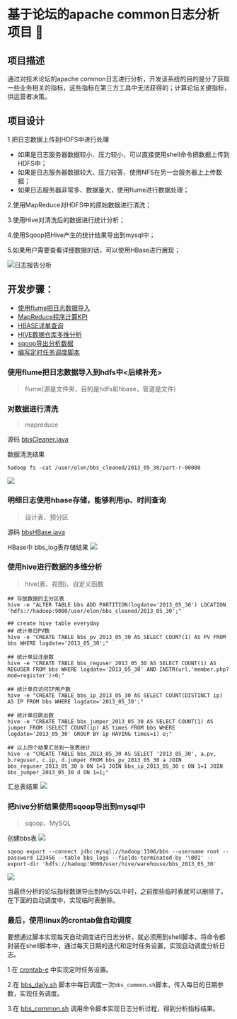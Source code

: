 # <a id="top"></a>基于论坛的apache common日志分析项目 :maple_leaf:
## 项目描述
通过对技术论坛的apache common日志进行分析，开发该系统的目的是分了获取一些业务相关的指标，这些指标在第三方工具中无法获得的；计算论坛关键指标，供运营者决策。
## 项目设计
1.把日志数据上传到HDFS中进行处理				
- 如果是日志服务器数据较小、压力较小，可以直接使用shell命令把数据上传到HDFS中；			
- 如果是日志服务器数据较大、压力较答，使用NFS在另一台服务器上上传数据；
- 如果日志服务器非常多、数据量大，使用flume进行数据处理；

2.使用MapReduce对HDFS中的原始数据进行清洗；

3.使用Hive对清洗后的数据进行统计分析；

4.使用Sqoop把Hive产生的统计结果导出到mysql中；

5.如果用户需要查看详细数据的话，可以使用HBase进行展现；

![日志报告分析](https://i.imgur.com/q2Bl7G6.png)

## 开发步骤：

- <a href="#1">使用flume把日志数据导入</a>
- <a href="#2">MapReduce程序计算KPI</a>
- <a href="#3">HBASE详单查询</a>
- <a href="#4">HIVE数据仓库多维分析</a>
- <a href="#5">sqoop导出分析数据</a>
- <a href="#6">编写定时任务调度脚本</a>

### <a name="1">使用flume把日志数据导入到hdfs中<后续补充></a>
>flume(源是文件夹，目的是hdfs和hbase，管道是文件)

### <a name="2">对数据进行清洗</a>
>mapreduce

源码 [bbsCleaner.java](/src/com/elon33/bbs/bbsCleaner.java "点击此处查看源码")

数据清洗结果

	hadoop fs -cat /user/elon/bbs_cleaned/2013_05_30/part-r-00000
	
![](https://i.imgur.com/6PPetpR.png)
### <a name="3">明细日志使用hbase存储，能够利用ip、时间查询</a>
>设计表、预分区

源码 [bbsHBase.java](/src/com/elon33/bbs/bbsHBase.java "点击此处查看源码")

HBase中 bbs_log表存储结果
![](https://i.imgur.com/vOGjQt7.png)

### <a name="4">使用hive进行数据的多维分析</a>
>hive(表、视图)、自定义函数

	## 存放数据的主分区表
	hive -e "ALTER TABLE bbs ADD PARTITION(logdate='2013_05_30') LOCATION 'hdfs://hadoop:9000/user/elon/bbs_cleaned/2013_05_30';"
	
	## create hive table everyday
	## 统计单日PV数
	hive -e "CREATE TABLE bbs_pv_2013_05_30 AS SELECT COUNT(1) AS PV FROM bbs WHERE logdate='2013_05_30';"
	
	## 统计单日注册数
	hive -e "CREATE TABLE bbs_reguser_2013_05_30 AS SELECT COUNT(1) AS REGUSER FROM bbs WHERE logdate='2013_05_30' AND INSTR(url,'member.php?mod=register')>0;"

	## 统计单日访问IP用户数
	hive -e "CREATE TABLE bbs_ip_2013_05_30 AS SELECT COUNT(DISTINCT ip) AS IP FROM bbs WHERE logdate='2013_05_30';"

	## 统计单日跳出数
	hive -e "CREATE TABLE bbs_jumper_2013_05_30 AS SELECT COUNT(1) AS jumper FROM (SELECT COUNT(ip) AS times FROM bbs WHERE logdate='2013_05_30' GROUP BY ip HAVING times=1) e;"

	## 以上四个结果汇总到一张表统计
	hive -e "CREATE TABLE bbs_2013_05_30 AS SELECT '2013_05_30', a.pv, b.reguser, c.ip, d.jumper FROM bbs_pv_2013_05_30 a JOIN bbs_reguser_2013_05_30 b ON 1=1 JOIN bbs_ip_2013_05_30 c ON 1=1 JOIN bbs_jumper_2013_05_30 d ON 1=1;"

汇总表结果
![](https://i.imgur.com/u5Kbhiq.png)

### <a name="5">把hive分析结果使用sqoop导出到mysql中</a>
>sqoop、MySQL

创建bbs表
![](https://i.imgur.com/s8mmGHM.png)

	sqoop export --connect jdbc:mysql://hadoop:3306/bbs --username root --password 123456 --table bbs_logs --fields-terminated-by '\001' --export-dir 'hdfs://hadoop:9000/user/hive/warehouse/bbs_2013_05_30'
	
![](https://i.imgur.com/9sF6ZQm.png)

当最终分析的论坛指标数据导出到MySQL中时，之前那些临时表就可以删除了。在下面的自动调度中，实现临时表删除。

### <a name="6">最后，使用linux的crontab做自动调度</a>

要想通过脚本实现每天自动调度进行日志分析，就必须用到shell脚本，将命令都封装在shell脚本中，通过每天日期的迭代和定时任务设置，实现自动调度分析日志。

1.在 [crontab-e](/crontab-e "点击此处查看源码") 中实现定时任务设置。

2.在 [ bbs_daily.sh](/bbs_daily.sh "点击此处查看源码") 脚本中每日调度一次`bbs_common.sh`脚本，传入每日的日期参数，实现任务调度。

3.在 [bbs_common.sh](/bbs_common.sh "点击此处查看源码") 调用命令脚本实现日志分析过程，得到分析指标结果。
